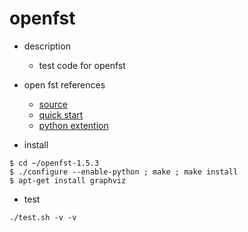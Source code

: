 # openfst

- description
  - test code for openfst

- open fst references
  - [source](http://www.openfst.org/twiki/bin/view/FST/FstDownload)
  - [quick start](http://www.openfst.org/twiki/bin/view/FST/FstQuickTour)
  - [python extention](http://www.openfst.org/twiki/bin/view/FST/PythonExtension)

- install
```
$ cd ~/openfst-1.5.3
$ ./configure --enable-python ; make ; make install
$ apt-get install graphviz
```
- test
```
./test.sh -v -v
```
